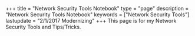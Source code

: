 +++
title = "Network Security Tools Notebook"
type = "page"
description = "Network Security Tools Notebook"
keywords = ["Network Security Tools"]
lastupdate = "2/1/2017 Modernizing"
+++
This page is for my Network Security Tools and Tips/Tricks.
